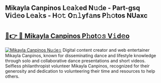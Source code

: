 ## Mikayla Canpinos L𝚎a𝚔ed N𝚞𝚍e - Part-gsq Vi𝚍𝚎o L𝚎a𝚔s - H𝚘𝚝 O𝚗𝚕yf𝚊ns P𝚑𝚘tos NUaxc

# <h2><a href="http://kf3wqcc.oniu.top/?m=Mikayla+Canpinos">🔗👉 🔴 Mikayla Canpinos P𝚑ot𝚘𝚜 V𝚒d𝚎o</a></h2>

[![Mikayla Canpinos Nu𝚍e𝚜](https://i.imgur.com/0qMVB7G.gif)](http://kf3wqcc.oniu.top/?m=Mikayla+Canpinos)
Digital content creator and web entertainer Mikayla Canpinos, known for disseminating dance and lifestyle knowledge through solo and collaborative dance presentations and short videos. Selfless philanthropist volunteer Mikayla Canpinos, recognized for their generosity and dedication to volunteering their time and resources to help others.  
